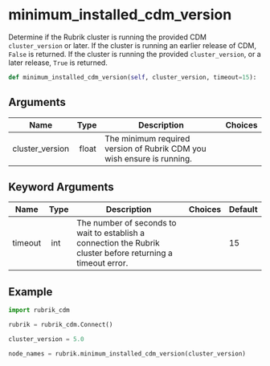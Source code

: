 # minimum_installed_cdm_version

Determine if the Rubrik cluster is running the provided CDM `cluster_version` or later. If the cluster is running an earlier release of CDM, `False` is returned. If the cluster is running the provided `cluster_version`, or a later release, `True` is returned.

```py
def minimum_installed_cdm_version(self, cluster_version, timeout=15):
```

## Arguments

| Name        | Type | Description                                                                 | Choices |
|-------------|------|-----------------------------------------------------------------------------|---------|
| cluster_version  | float | The minimum required version of Rubrik CDM you wish ensure is running. |  |

## Keyword Arguments

| Name        | Type | Description                                                                 | Choices | Default |
|-------------|------|-----------------------------------------------------------------------------|---------|---------|
| timeout  | int | The number of seconds to wait to establish a connection the Rubrik cluster before returning a timeout error.  |  | 15 |




## Example

```py
import rubrik_cdm

rubrik = rubrik_cdm.Connect()

cluster_version = 5.0

node_names = rubrik.minimum_installed_cdm_version(cluster_version)

```
